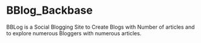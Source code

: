 # BBlog_Backbase
BBLog is a Social Blogging Site  to Create Blogs with Number of articles and to explore numerous Bloggers with numerous articles.

